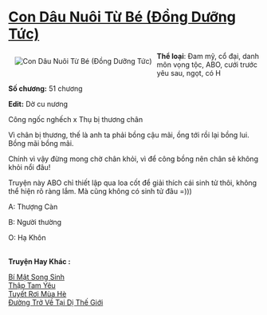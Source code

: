 <a href="https://utruyen.com/truyen/con-dau-nuoi-tu-be-dong-duong-tuc/19544/" title="Con Dâu Nuôi Từ Bé (Đồng Dưỡng Tức)"><h1>Con Dâu Nuôi Từ Bé (Đồng Dưỡng Tức)</h1></a><div style="display:table"><img align="right" style="float: left; padding: 10px;" src="https://utruyen.com/images/story/200x260/con-dau-nuoi-tu-be-dong-duong-tuc.jpg" alt="Con Dâu Nuôi Từ Bé (Đồng Dưỡng Tức)"><b>Thể loại</b>: Đam mỹ, cổ đại, danh môn vọng tộc, ABO, cưới trước yêu sau, ngọt, có H<p></p><b>Số chương:</b> 51 chương<p></p><b>Edit:</b> Dờ cu nương<p></p>Công ngốc nghếch x Thụ bị thương chân<p></p>Vì chân bị thương, thế là anh ta phải bồng cậu mãi, ồng tới rồi lại bồng lui. Bồng mãi bồng mãi.<p></p>Chính vì vậy đừng mong chờ chân khỏi, vì để công bồng nên chân sẽ không khỏi nổi đâu!<p></p>Truyện này ABO chỉ thiết lập qua loa cốt để giải thích cái sinh tử thôi, không thể hiện rõ ràng lắm. Mà cũng không có sinh tử đâu =)))<p></p>A: Thượng Càn<p></p>B: Người thường<p></p>O: Hạ Khôn</div><p><br><b>Truyện Hay Khác :</b></p><a href="https://utruyen.com/truyen/bi-mat-song-sinh/19537/" alt="Bí Mật Song Sinh">Bí Mật Song Sinh</a><br/><a href="https://github.com/quanluxury/ngontinhhot/tree/master/truyenhay/19283/" alt="Thập Tam Yêu">Thập Tam Yêu</a><br/><a href="https://truyenngontinhay.wordpress.com/2019/10/03/tuyet-roi-mua-he/" alt="Tuyết Rơi Mùa Hè">Tuyết Rơi Mùa Hè</a><br/><a href="https://github.com/quanluxury/ngontinhhot/tree/master/truyenhay/17564/" alt="Đường Trở Về Tại Dị Thế Giới">Đường Trở Về Tại Dị Thế Giới</a><br/>